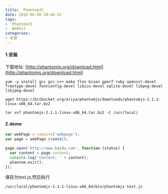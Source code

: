 ```yaml
---
title:  PhantomJS
date: 2016-06-08 20:46:52
tags:
-  PhantomJS
-  Webkit
categories:
- 安装
---
```

#### 1.安装
下载地址: [http://phantomjs.org/download.html](http://phantomjs.org/download.html)

```shell
yum -y install gcc gcc-c++ make flex bison gperf ruby openssl-devel freetype-devel fontconfig-devel libicu-devel sqlite-devel libpng-devel libjpeg-devel

wget https://bitbucket.org/ariya/phantomjs/downloads/phantomjs-2.1.1-linux-x86_64.tar.bz2

tar xvf phantomjs-2.1.1-linux-x86_64.tar.bz2 -C /usr/local/

```
#### 2.demo
```js
var webPage = require('webpage');
var page = webPage.create();

page.open('http://www.baidu.com', function (status) {
  var content = page.content;
  console.log('Content: ' + content);
  phantom.exit();
});
```
保存为test.js,然后执行
```shell
/usr/local/phantomjs-2.1.1-linux-x86_64/bin/phantomjs test.js
```
